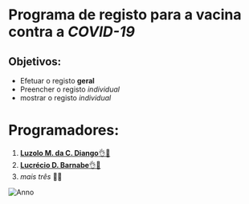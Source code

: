 
# Programa de **registo** para a **vacina** contra a _COVID-19_

## Objetivos:

* Efetuar o registo **geral**
* Preencher o registo _individual_
* mostrar o registo _individual_
# Programadores:
1. [**Luzolo M. da C. Diango**👌🙂](https://free.facebook.com/luzolomarciadacosta?refid=12)
2. [**Lucrécio D. Barnabe**👌🤨](https://github.com/Lucrecio1/) 
3. _mais três_ 🤦‍♂️

![Anno](https://user-images.githubusercontent.com/52600416/158079805-2b57e9aa-bc20-4ec3-8085-a6f80b063f03.jpg)

